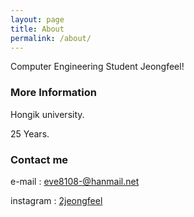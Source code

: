 ```yaml
---
layout: page
title: About
permalink: /about/
---
```


Computer Engineering Student Jeongfeel!

### More Information

Hongik university.

25 Years.

### Contact me

e-mail : [eve8108-@hanmail.net](mailto:eve8108-@hanmail.net)

instagram : [2jeongfeel](https://www.instagram.com/2jeongfeel/)
